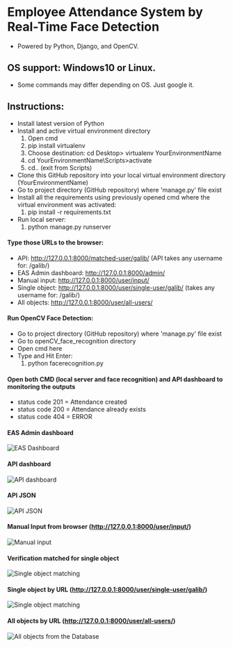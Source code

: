 # Employee Attendance System by Real-Time Face Detection
* Powered by Python, Django, and OpenCV.

## OS support: Windows10 or Linux.
* Some commands may differ depending on OS. Just google it.

## Instructions: 
* Install latest version of Python
* Install and active virtual environment directory
  1. Open cmd
  2. pip install virtualenv 
  3. Choose destination: cd Desktop> virtualenv YourEnvironmentName 
  4. cd YourEnvironmentName\Scripts>activate
  5. cd.. (exit from Scripts)
* Clone this GitHub repository into your local virtual environment directory (YourEnvironmentName)
* Go to project directory (GitHub repository) where 'manage.py' file exist
* Install all the requirements using previously opened cmd where the virtual environment was activated: 
  1. pip install -r requirements.txt
* Run local server:
  1. python manage.py runserver

#### Type those URLs to the browser:
* API: http://127.0.0.1:8000/matched-user/galib/ (API takes any username for: /galib/)
* EAS Admin dashboard: http://127.0.0.1:8000/admin/
* Manual input: http://127.0.0.1:8000/user/input/
* Single object: http://127.0.0.1:8000/user/single-user/galib/ (takes any username for: /galib/)
* All objects: http://127.0.0.1:8000/user/all-users/

#### Run OpenCV Face Detection:
* Go to project directory (GitHub repository) where 'manage.py' file exist
* Go to openCV_face_recognition directory
* Open cmd here
* Type and Hit Enter:
  1. python facerecognition.py

#### Open both CMD (local server and face recognition) and API dashboard to monitoring the outputs
* status code 201 = Attendance created
* status code 200 = Attendance already exists
* status code 404 = ERROR

#### EAS Admin dashboard
![EAS Dashboard](https://user-images.githubusercontent.com/23103980/54848947-de895800-4d0c-11e9-9fbb-0a9f85531d07.png)

#### API dashboard
![API dashboard](https://user-images.githubusercontent.com/23103980/54848970-f3fe8200-4d0c-11e9-9a94-93ece9717422.PNG)

#### API JSON
![API JSON](https://user-images.githubusercontent.com/23103980/54848989-037dcb00-4d0d-11e9-8bf4-434cb38a797e.png)

#### Manual Input from browser (http://127.0.0.1:8000/user/input/)
![Manual input](https://user-images.githubusercontent.com/23103980/54852796-1e097180-4d18-11e9-9d9a-fc9144491996.png)

#### Verification matched for single object
![Single object matching](https://user-images.githubusercontent.com/23103980/54849105-7d15b900-4d0d-11e9-8967-18e5c86aca60.png)

#### Single object by URL (http://127.0.0.1:8000/user/single-user/galib/)
![Single object matching](https://user-images.githubusercontent.com/23103980/54849253-e3024080-4d0d-11e9-9512-a3b2a808ca7e.png)

#### All objects by URL (http://127.0.0.1:8000/user/all-users/)
![All objects from the Database](https://user-images.githubusercontent.com/23103980/54849293-01683c00-4d0e-11e9-9176-fd04610cfe1a.png)

